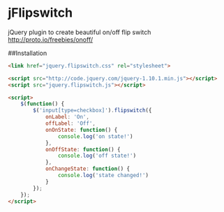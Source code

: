 jFlipswitch
===========

jQuery plugin to create beautiful on/off flip switch http://proto.io/freebies/onoff/

##Installation

```html
<link href="jquery.flipswitch.css" rel="stylesheet">

<script src="http://code.jquery.com/jquery-1.10.1.min.js"></script>
<script src="jquery.flipswitch.js"></script>

<script>
    $(function() {
        $('input[type=checkbox]').flipswitch({
            onLabel: 'On',
            offLabel: 'Off',
            onOnState: function() { 
                console.log('on state!') 
            },
            onOffState: function() {
                console.log('off state!')
            },
            onChangeState: function() {
                console.log('state changed!')
            }
        });
    });		
</script>
```

